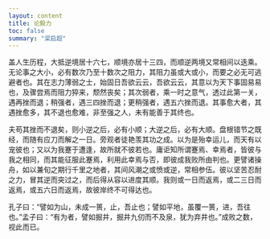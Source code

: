 ```yaml
---
layout: content
title: 论毅力
toc: false
summary: "梁启超"
---
```



盖人生历程，大抵逆境居十六七，顺境亦居十三四，而顺逆两境又常相间以迭乘。无论事之大小，必有数次乃至十数次之阻力，其阻力虽或大或小，而要之必无可逃避者也。其在志力薄弱之士，始固日吾欲云云，吾欲云云，其意以为天下事固易易也，及骤尝焉而阻力猝来，颓然丧矣；其次弱者，乘一时之意气，透过此第一关，遇再挫而退；稍强者，遇三四挫而退；更稍强者，遇五六挫而退。其事愈大者，其遇挫愈多，其不退也愈难，非至强之人，未有能善于其终也。

夫苟其挫而不退矣，则小逆之后，必有小顺；大逆之后，必有大顺。盘根错节之既经，而随有应刀而解之一日。旁观者徒艳羡其功之成。以为是殆幸运儿，而天有以宠彼也；又以为我蹇于遭逢，故所就不彼若也。庸讵知所谓蹇焉、幸焉者，皆彼与我之相同，而其能征服此蹇焉，利用此幸焉与否，即彼成我败所由判也。更譬诸操舟，如以兼旬之期行千里之地者，其间风潮之或愤或逆，常相参伍。彼以坚苦忍耐之力，冒其逆而突过之，而后得从容以进度其顺。我则或一日而返焉，或二三日而返焉，或五六日而返焉，故彼岸终不可得达也。

孔子曰：“譬如为山，未成一篑，止，吾止也；譬如平地，虽覆一篑，进，吾往也。”孟子曰：“有为者，譬如掘井，掘井九仞而不及泉，犹为弃井也。”成败之数，视此而已。